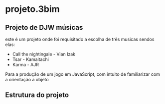 # projeto.3bim
## Projeto de DJW músicas
 este é um projeto onde foi requisitado a escolha de três musicas sendos elas:
 * Call the nightingale - Vian Izak
 * Tsar - Kamaitachi
 * Karma - AJR
 
 Para a produção de um jogo em JavaScript, com intuito de familiarizar com a orientação a objeto

## Estrutura do projeto

